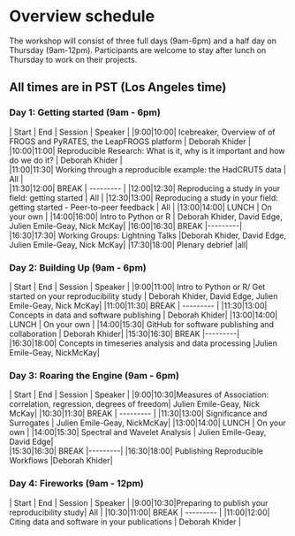 # Overview schedule

The workshop will consist of three full days (9am-6pm) and a half day on Thursday (9am-12pm). Participants are welcome to stay after lunch on Thursday to work on their projects.  

## All times are in PST (Los Angeles time)

### Day 1: Getting started (9am - 6pm)

| Start | End | Session | Speaker |
|9:00|10:00| Icebreaker, Overview of of FROGS and PyRATES, the LeapFROGS platform | Deborah Khider |
|10:00|11:00| Reproducible Research: What is it, why is it important and how do we do it? | Deborah Khider |  
|11:00|11:30| Working through a reproducible example: the HadCRUT5 data | All |   
|11:30|12:00| BREAK | --------- | 
|12:00|12:30| Reproducing a study in your field: getting started | All |
|12:30|13:00| Reproducing a study in your field: getting started - Peer-to-peer feedback | All |
|13:00|14:00| LUNCH | On your own | 
|14:00|16:00| Intro to Python or R | Deborah Khider, David Edge, Julien Emile-Geay, Nick McKay| 
|16:00|16:30| BREAK |---------| 
|16:30|17:30| Working Groups: Lightning Talks |Deborah Khider, David Edge, Julien Emile-Geay, Nick McKay| 
|17:30|18:00| Plenary debrief |all| 

### Day 2: Building Up (9am - 6pm)

| Start | End | Session | Speaker |
|9:00|11:00| Intro to Python or R/ Get started on your reproducibility study | Deborah Khider, David Edge, Julien Emile-Geay, Nick McKay| 
|11:00|11:30| BREAK | --------- | 
|11:30|13:00| Concepts in data and software publishing | Deborah Khider| 
|13:00|14:00| LUNCH | On your own | 
|14:00|15:30| GitHub for software publishing and collaboration | Deborah Khider| 
|15:30|16:30| BREAK |---------| 
|16:30|18:00| Concepts in timeseries analysis and data processing |Julien Emile-Geay, NickMcKay| 

### Day 3: Roaring the Engine (9am - 6pm)

| Start | End | Session | Speaker |
|9:00|10:30|Measures of Association: correlation, regression, degrees of freedom| Julien Emile-Geay, Nick McKay|
|10:30|11:30| BREAK | --------- | 
|11:30|13:00| Significance and Surrogates | Julien Emile-Geay, NickMcKay|
|13:00|14:00| LUNCH | On your own | 
|14:00|15:30| Spectral and Wavelet Analysis | Julien Emile-Geay, David Edge|  
|15:30|16:30| BREAK |---------| 
|16:30|18:00| Publishing Reproducible Workflows |Deborah Khider| 

### Day 4: Fireworks (9am - 12pm)

| Start | End | Session | Speaker |
|9:00|10:30|Preparing to publish your reproducibility study| All |
|10:30|11:00| BREAK | --------- | 
|11:00|12:00| Citing data and software in your publications | Deborah Khider | 
